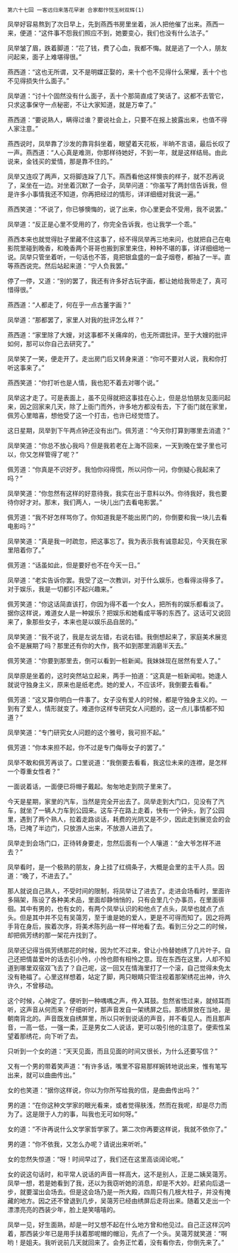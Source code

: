    第六十七回 一客远归来落花早谢 合家都忭悦玉树双辉(1) 

   凤举好容易熬到了次日早上，先到燕西书房里坐着，派人把他催了出来。燕西一来，便道：“这件事不怨我们照应不到，她要变心，我们也没有什么法子。”

   凤举皱了眉，跌着脚道：“花了钱，费了心血，我都不悔。就是逃了一个人，朋友问起来，面子上难堪得很。”

   燕西道：“这也无所谓，又不是明媒正娶的，来十个也不见得什么荣耀，丢十个也不见得损失什么面子。”

   凤举道：“讨十个固然没有什么面子，丢十个那简直成了笑话了。这都不去管它，只求这事保守一点秘密，不让大家知道，就是万幸了。”

   燕西道：“要说熟人，瞒得过谁？要说社会上，只要不在报上披露出来，也值不得人家注意。”

   燕西说时，凤举靠了沙发的靠背斜坐着，眼望着天花板，半晌不言语，最后长叹了一声。燕西道：“人心真是难测，你那样待她好，不到一年，就是这样结局。由此说来，金钱买的爱情，那是靠不住的。”

   凤举又连叹了两声，又将脚连跺了几下。燕西看他这样懊丧的样子，就不忍再说了，呆坐在一边。对坐着沉默了一会子，凤举问道：“你虽写了两封信告诉我，但是许多小事情我还不知道，你再把经过的情形，详详细细对我说一遍。”

   燕西笑道：“不说了，你已够懊悔的，说了出来，你心里更会不受用，我不说罢。”

   凤举道：“反正是心里不受用的了，你完全告诉我，也让我学一个乖。”

   燕西本来也就觉得肚子里藏不住这事了，经不得凤举再三地来问，也就把自己在电影院里碰到晚香，和晚香两个哥哥也搬到家里来住，种种不堪的事，详详细细地一说。凤举只管坐着听，一句话也不答，竟把银盒盛的一盒子烟卷，都抽了一半。直等燕西说完。然后站起来道：“宁人负我罢。”

   停了一停，又道：“别的罢了，我还有许多好古玩字画，都让她给我带走了，真可惜得很。”

   燕西道：“人都走了，何在乎一点古董字画？”

   凤举道：“那都罢了，家里人对我的批评怎么样？”

   燕西道：“家里除了大嫂，对这事都不关痛痒的，也无所谓批评。至于大嫂的批评如何，那可以你自己去研究了。”

   凤举笑了一笑，便走开了。走出房门后又转身来道：“你可不要对人说，我和你打听这事来了。”

   燕西笑道：“你打听也是人情，我也犯不着去对哪个说。”

   凤举这才走了。可是表面上，虽不见得就把这事挂在心上，但是总怕朋友见面问起来，因之回家来几天，除了上衙门而外，许多地方都没有去，下了衙门就在家里，佩芳心里暗喜，想他受了这一个打击，也许已经觉悟了。

   这日星期，凤举到下午两点钟还没有出门。佩芳道：“今天你打算到哪里去消遣？”

   凤举笑道：“你总不放心我吗？但是我若老在上海不回来，一天到晚在堂子里也可以，你又怎样管得了呢？”

   佩芳道：“你真是不识好歹。我怕你闷得慌，所以问你一问，你倒疑心我起来了吗？”

   凤举笑道：“你忽然有这样的好意待我，我实在出于意料以外。你待我好，我也要待你好才对。那末，我们两人，一块儿出门去看电影罢。”

   佩芳道：“我不好怎样骂你了。你知道我是不能出房门的，你倒要和我一块儿去看电影吗？”

   凤举笑道：“真是我一时疏忽，把这事忘了。我为表示我有诚意起见，今天我在家里陪着你了。”

   佩芳道：“话虽如此，但是要好也不在今天一日。”

   凤举道：“老实告诉你罢。我受了这一次教训，对于什么娱乐，也看得淡得多了。对于娱乐，我是一切都引不起兴趣来。”

   佩芳笑道：“你这话简直该打，你因为得不着一个女人，把所有的娱乐都看淡了。据你这样说，难道女人是一种娱乐？把娱乐和她看成平等的东西了。这话可又说回来了，象那些女子，本来也是以娱乐品自居的。”

   凤举笑道：“我不说了，我是左说左错，右说右错。我倒想起来了，家庭美术展览会不是展期了吗？那里还有你的大作，我不如到那里消磨半天去。”

   佩芳笑道：“你要到那里去，倒可以看到一桩新闻。我妹妹现在居然有爱人了。”

   凤举原是坐着的，这时突然站立起来，两手一拍道：“这真是一桩新闻啦。她逢人就说守独身主义，原来也是纸老虎。她的爱人，不应该坏，我倒要去看看。”

   佩芳道：“这又算你明白一件事了。女子没有爱人的时候，都是守独身主义的。一到有了爱人，情形就变了。难道你这样专研究女人问题的，这一点儿事情都不知道？”

   凤举笑道：“专门研究女人问题的这个雅号，我可担不起。”

   佩芳道：“你本来担不起，你不过是专门侮辱女子的罢了。”

   凤举不敢和佩芳再谈了。口里说道：“我倒要去看看，我这位未来的连襟，是怎样一个尊重女性者？”

   一面说着话，一面便已将帽子戴起。匆匆地走到院子里来了。

   今天是星期，家里的汽车，当然是完全开出去了。凤举走到大门口，见没有了汽车，就坐了一辆人力车到公园来。这车子在路上走着，快有一个钟头，到了公园里，遇到了两个熟人，拉着走路谈话，耗费的光阴又是不少，因此走到展览会的会场，已掩了半边门，只放游人出来，不放游人进去了。

   凤举走到会场门口，正待转身要走，忽然后面有一个人嚷道：“金大爷怎样不进去？”

   凤举看时，是一个极熟的朋友，身上挂了红绸条子，大概是会里的主干人员。因道：“晚了，不进去了。”

   那人就说自己熟人，不受时间的限制，将凤举让了进去了。走进会场看时，里面许多隔架，陈设了各种美术品，里面却静悄悄的，只有会里几个办事员，在里面徘徊。其中有男的，也有女的，有两个凤举认识的和他点了点头，凤举也就点了点头。但是其中并不见有吴蔼芳，至于谁是她的爱人，更是不可得而知了。因之将两手背在身后，挨着次序，将美术陈列品一样一样地看了去。看到三分之二的时候，却把佩芳绣的那一架花卉找到了。

   凤举还记得当佩芳绣那花的时候，因为忙不过来，曾让小怜替她绣了几片叶子。自己还把情苗爱叶的话去引小怜，小怜也颇有相怜之意。现在东西在这里，人却不知道到哪里双宿双飞去了？自己呢，这一回又在情海里打了一个滚，自己觉得未免太没有艳福了。心里这样想着，站定了脚，两只眼睛只管注视着那架绣花出神，许久许久，不曾移动。

   这个时候，心神定了。便听到一种喁喁之声，传入耳鼓。忽然省悟过来，就倾耳而听，这声音从何而来？仔细听时，那声音发自一架绣屏之后。那绣屏放在当地，是朝南背北的。声音既发自绣屏里，所以只听到说话的声音，并不看见人。而且那声音，一高一低，一强一柔，正是男女二人说话，更可以吸引他的注意了。便索性呆望着那绣花，向下听了去。

   只听到一个女的道：“天天见面，而且见面的时间又很长，为什么还要写信？”

   又有一个男的带着笑声道：“有许多话，嘴里不容易那样婉转地说出来，惟有笔写出来，就可以曲曲传出。”

   女的也笑道：“据你这样说，你以为你所写给我的信，是曲曲传出吗？”

   男的道：“在你这种文学家的眼光看来，或者觉得肤浅，然而在我呢，却是尽力而为了。这是限于人力的事，叫我也无可如何呀。”

   女的道：“不许再说什么文学家哲学家了。第二次你再要这样说，我就不依你了。”

   男的道：“你不依我，又怎么办呢？请说出来听听。”

   女的忽然失惊道：“呀！时间早过了，我们还在这里高谈阔论呢。”

   女的说这句话时，和平常人说话的声音一样高大，这不是别人，正是二姨吴蔼芳。凤举一想，若是她看到了我，还以为我窃听她的消息，却是不大妙。赶紧向后退一步，就要溜出会场去。但是这会场乃是一所大殿，四周只有几根大柱子，并没有掩藏的地方。因之还不曾退到几步，吴蔼芳已经由绣屏后走将出来。随着又走出一个漂漂亮亮的西装少年，脸上是笑嘻嘻的。

   凤举一见，好生面熟，却是一时又想不起在什么地方曾和他见过。自己正这样沉吟着，那西装少年已是用手扶着那呢帽的帽沿，先点了一个头。吴蔼芳就笑道：“啊哟！是姐夫。我听说前几天就回来了。会务正忙着，没有看你去，你倒先来了。”

